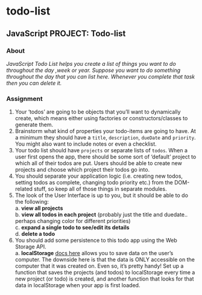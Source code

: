# todo-list
## JavaScript PROJECT: Todo-list
### About 
 *JavaScript Todo List helps you create a list of things you want to do throughout the day ,week or year. Suppose you want to do something throughout the day that you can list here. Whenever you complete that task then you can delete it.*
 ### Assignment
1. Your ‘todos’ are going to be objects that you’ll want to dynamically create, which means either using factories or constructors/classes to generate them.
2. Brainstorm what kind of properties your todo-items are going to have. At a minimum they should have a `title`, `description`, `dueDate` and `priority`. You might also want to include notes or even a checklist.
3. Your todo list should have `projects` or separate lists of `todos`. When a user first opens the app, there should be some sort of ‘default’ project to which all of their todos are put. Users should be able to create new projects and choose which project their todos go into.
4. You should separate your application logic (i.e. creating new todos, setting todos as complete, changing todo priority etc.) from the DOM-related stuff, so keep all of those things in separate modules.
5. The look of the User Interface is up to you, but it should be able to do the following:<br>
 a. **view all projects**<br>
 b. **view all todos in each project** (probably just the title and duedate.. perhaps changing color for different priorities)<br>
 c. **expand a single todo to see/edit its details**<br>
 d. **delete a todo**<br>
6. You should add some persistence to this todo app using the Web Storage API.<br>
 a. **localStorage** [docs here](https://developer.mozilla.org/en-US/docs/Web/API/Web_Storage_API/Using_the_Web_Storage_API) allows you to save data on the user’s computer. The downside here is that the data is ONLY accessible on the computer that it was created on. Even so, it’s pretty handy! Set up a function that saves the projects (and todos) to localStorage every time a new project (or todo) is created, and another function that looks for that data in localStorage when your app is first loaded.<br>

